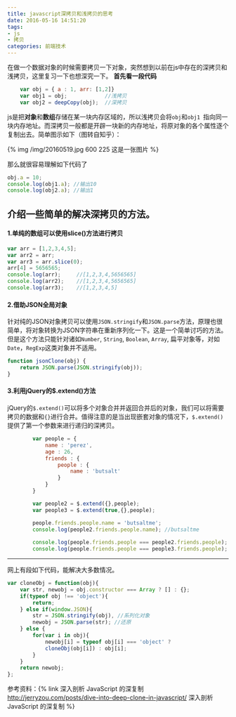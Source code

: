 ```yaml
---
title: javascript深拷贝和浅拷贝的思考
date: 2016-05-16 14:51:20
tags:
- js
- 拷贝
categories: 前端技术
---
```


在做一个数据对象的时候需要拷贝一下对象，突然想到以前在js中存在的深拷贝和浅拷贝，这里复习一下也想深究一下。
**首先看一段代码**

```javascript
	var obj = { a : 1, arr: [1,2]}
	var obj1 = obj;            //浅拷贝
	var obj2 = deepCopy(obj);  //深拷贝	
```
<!--more-->
js是把**对象**和**数组**存储在某一块内存区域的，所以浅拷贝会将`obj`和`obj1 `指向同一块内存地址。而深拷贝一般都是开辟一块新的内存地址，将原对象的各个属性逐个复制出去。简单图示如下（图转自知乎）：

{% img /img/20160519.jpg 600 225 这是一张图片 %}

那么就很容易理解如下代码了
```javascript
obj.a = 10;
console.log(obj1.a); //输出10
console.log(obj2.a); //输出1
```

## 介绍一些简单的解决深拷贝的方法。

#### 1.单纯的数组可以使用slice()方法进行拷贝

```javascript
var arr = [1,2,3,4,5];
var arr2 = arr;
var arr3 = arr.slice(0);
arr[4] = 5656565;
console.log(arr);     //[1,2,3,4,5656565]
console.log(arr2);    //[1,2,3,4,5656565]
console.log(arr3);    //[1,2,3,4,5]
```

#### 2.借助JSON全局对象

针对纯的JSON对象拷贝可以使用`JSON.stringify`和`JSON.parse`方法，原理也很简单，将对象转换为JSON字符串在重新序列化一下。这是一个简单讨巧的方法。但是这个方法只能针对诸如`Number`, `String`, `Boolean`, `Array`, 扁平对象等，对如`Date`，`RegExp`这类对象并不适用。

```javascript
function jsonClone(obj) {
    return JSON.parse(JSON.stringify(obj));
}
```

#### 3.利用jQuery的$.extend()方法

jQuery的`$.extend()`可以将多个对象合并并返回合并后的对象，我们可以将需要拷贝的数据和`{}`进行合并。值得注意的是当出现嵌套对象的情况下，`$.extend()`提供了第一个参数来进行递归的深拷贝。

```javascript
		var people = {
		    name : 'perez',
		    age : 26,
		    friends : {
		        people : {
		            name : 'butsalt'
		        }
		    }
		}

		var people2 = $.extend({},people);
		var people3 = $.extend(true,{},people);

		people.friends.people.name = 'butsaltme';
		console.log(people2.friends.people.name); //butsaltme
		
		console.log(people.friends.people === people2.friends.people);  //true
		console.log(people.friends.people === people3.friends.people);  //false
```

***

网上有段如下代码，能解决大多数情况。
```javascript
var cloneObj = function(obj){
    var str, newobj = obj.constructor === Array ? [] : {};
    if(typeof obj !== 'object'){
        return;
    } else if(window.JSON){
        str = JSON.stringify(obj), //系列化对象
        newobj = JSON.parse(str); //还原
    } else {
        for(var i in obj){
            newobj[i] = typeof obj[i] === 'object' ? 
            cloneObj(obj[i]) : obj[i]; 
        }
    }
    return newobj;
};
```

参考资料：{% link 深入剖析 JavaScript 的深复制 http://jerryzou.com/posts/dive-into-deep-clone-in-javascript/ 深入剖析 JavaScript 的深复制 %}